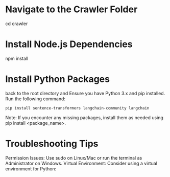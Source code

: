 # Navigate to the Crawler Folder
cd crawler

# Install Node.js Dependencies
npm install

#  Install Python Packages
back to the root directory and Ensure you have Python 3.x and pip installed. Run the following command:

`pip install sentence-transformers langchain-community langchain`

Note: If you encounter any missing packages, install them as needed using pip install <package_name>.

# Troubleshooting Tips
Permission Issues: Use sudo on Linux/Mac or run the terminal as Administrator on Windows.
Virtual Environment: Consider using a virtual environment for Python:
